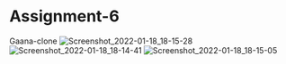 # Assignment-6
Gaana-clone
![Screenshot_2022-01-18_18-15-28](https://user-images.githubusercontent.com/87690613/149940149-5e6374cf-6140-4f0c-85c3-8de0afabfc58.png)
![Screenshot_2022-01-18_18-14-41](https://user-images.githubusercontent.com/87690613/149940197-bfc5a160-7d2c-49f0-832c-1269ac82cb18.png)
![Screenshot_2022-01-18_18-15-05](https://user-images.githubusercontent.com/87690613/149940202-0db0a722-617d-452d-824c-1290f3d58e3f.png)
